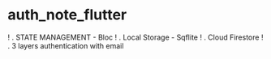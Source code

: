# auth_note_flutter

! . STATE MANAGEMENT - Bloc
! . Local Storage - Sqflite
! . Cloud Firestore
! . 3 layers authentication with email
